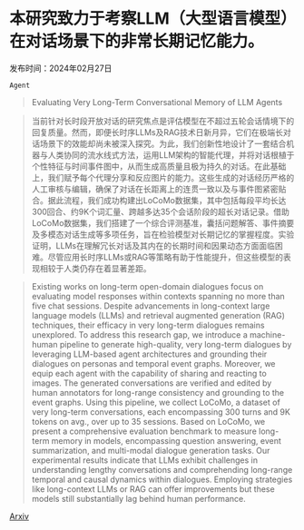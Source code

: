 # 本研究致力于考察LLM（大型语言模型）在对话场景下的非常长期记忆能力。

发布时间：2024年02月27日

`Agent`

> Evaluating Very Long-Term Conversational Memory of LLM Agents

> 当前针对长时段开放对话的研究焦点是评估模型在不超过五轮会话情境下的回复质量。然而，即便长时序LLMs及RAG技术日新月异，它们在极端长对话场景下的效能却尚未被深入探究。为此，我们创新性地设计了一套结合机器与人类协同的流水线式方法，运用LLM架构的智能代理，并将对话根植于个性特征与时间事件图中，从而生成高质量且极为持久的对话。在此基础上，我们赋予每个代理分享和反应图片的能力。这些生成的对话经历严格的人工审核与编辑，确保了对话在长距离上的连贯一致以及与事件图紧密贴合。据此流程，我们成功构建出LoCoMo数据集，其中包括每段平均长达300回合、约9K个词汇量、跨越多达35个会话阶段的超长对话记录。借助LoCoMo数据集，我们搭建了一个综合评测基准，囊括问题解答、事件摘要及多模态对话生成等多项任务，旨在检验模型对长期记忆的掌握程度。实验证明，LLMs在理解冗长对话及其内在的长期时间和因果动态方面面临困难。尽管应用长时序LLMs或RAG等策略有助于性能提升，但这些模型的表现相较于人类仍存在着显著差距。

> Existing works on long-term open-domain dialogues focus on evaluating model responses within contexts spanning no more than five chat sessions. Despite advancements in long-context large language models (LLMs) and retrieval augmented generation (RAG) techniques, their efficacy in very long-term dialogues remains unexplored. To address this research gap, we introduce a machine-human pipeline to generate high-quality, very long-term dialogues by leveraging LLM-based agent architectures and grounding their dialogues on personas and temporal event graphs. Moreover, we equip each agent with the capability of sharing and reacting to images. The generated conversations are verified and edited by human annotators for long-range consistency and grounding to the event graphs. Using this pipeline, we collect LoCoMo, a dataset of very long-term conversations, each encompassing 300 turns and 9K tokens on avg., over up to 35 sessions. Based on LoCoMo, we present a comprehensive evaluation benchmark to measure long-term memory in models, encompassing question answering, event summarization, and multi-modal dialogue generation tasks. Our experimental results indicate that LLMs exhibit challenges in understanding lengthy conversations and comprehending long-range temporal and causal dynamics within dialogues. Employing strategies like long-context LLMs or RAG can offer improvements but these models still substantially lag behind human performance.

[Arxiv](https://arxiv.org/abs/2402.17753)